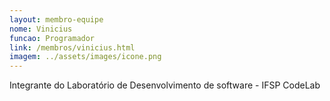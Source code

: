 ```yaml
---
layout: membro-equipe
nome: Vinicius
funcao: Programador
link: /membros/vinicius.html
imagem: ../assets/images/icone.png
---
```

Integrante do Laboratório de Desenvolvimento de software - IFSP CodeLab